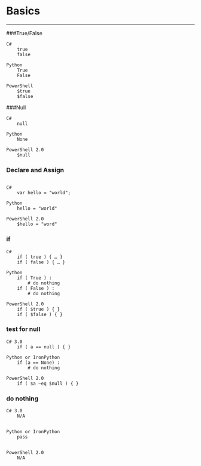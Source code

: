 # Basics				
---

###True/False				


```
C#
    true
    false

Python
    True
    False		

PowerShell
    $true
    $false		

```

###Null				


```
C#
    null		

Python 
    None		

PowerShell 2.0	
    $null		
```

### Declare and Assign				


```

C#
    var hello = "world";		

Python 
	hello = "world"		

PowerShell 2.0	
	$hello = "word"		
```

### if				

```
C#	
	if ( true ) { … }
	if ( false ) { … }
		
Python 
 	if ( True ) :
    	# do nothing
	if ( False ) :
    	# do nothing		

PowerShell 2.0	
	if ( $true ) { }
	if ( $false ) { }		
```


### test for null				

```
C# 3.0	
	if ( a == null ) { }		

Python or IronPython	
	if (a == None) :
    	# do nothing		

PowerShell 2.0	
	if ( $a –eq $null ) { }		
```

### do nothing				

```
C# 3.0			
	N/A


Python or IronPython	
    pass		


PowerShell 2.0			
	N/A
```
